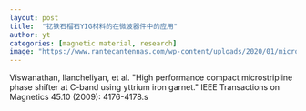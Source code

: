 ```yaml
---
layout: post
title:  "钇铁石榴石YIG材料的在微波器件中的应用"
author: yt
categories: [magnetic material, research]
image: "https://www.rantecantennas.com/wp-content/uploads/2020/01/microwave-communication-1024x461.jpeg"
---
```



Viswanathan, Ilancheliyan, et al. "High performance compact microstripline phase shifter at C-band using yttrium iron garnet." IEEE Transactions on Magnetics 45.10 (2009): 4176-4178.s